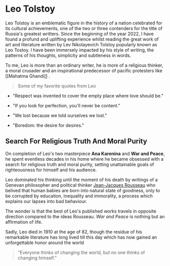 # Leo Tolstoy

Leo Tolstoy is an emblematic figure in the history of a nation celebrated for its cultural achievements, one of the two or three contenders for the title of Russia's greatest writters.
Since the beginning of the year 2022, I have found a profund and uplifting experience whilst reading the great work of art and literature written by Lev Nikolayevich Tolstoy popularly known as Leo Tostoy. I have been immersely impacted by his style of writing, the patterns of his thoughts, simplicity and subtleness in words.

To me, Leo is more than an ordinary writer, he is more of a religious thinker, a moral crusader and an inspirational predecessor of pacific protesters like [[Mahatma Ghandi]] .

> Some of my favorite quotes from Leo

-   "Respect was invented to cover the empty place where love should be."

-   "If you look for perfection, you'll never be content."

-   "We lost because we told ourselves we lost."

-   "Boredom: the desire for desires."

## Search For Religious Truth And Moral Purity

On completion of Leo's two masterpiece **Ana Karenina** and **War and Peace**, he spent eventless decades in his home where he became obsessed with a search for religious truth and moral purity, setting unattainable goals of righteousness for himself and his audience.

Leo dominated his thinking until the moment of his death by writings of a Genevan philosopher and political thinker [Jean-Jacques Rousseau](https://en.wikipedia.org/wiki/Jean-Jacques_Rousseau) who belived that human babies are born into natural state of goodness, only to be corrupted by education, inequality and immorality, a process which explains our lapses into bad behaviour.

The wonder is that the best of Leo's published works travels in opposite direction compared to the ideas Rousseau. _War and Peace_ is nothing but an affirmation of life.

Sadly, Leo died in 1910 at the age of 82, though the residue of his remarkable literature has long lived till this day which has now gained an unforgettable honor around the world

> “Everyone thinks of changing the world, but no one thinks of changing himself.”
